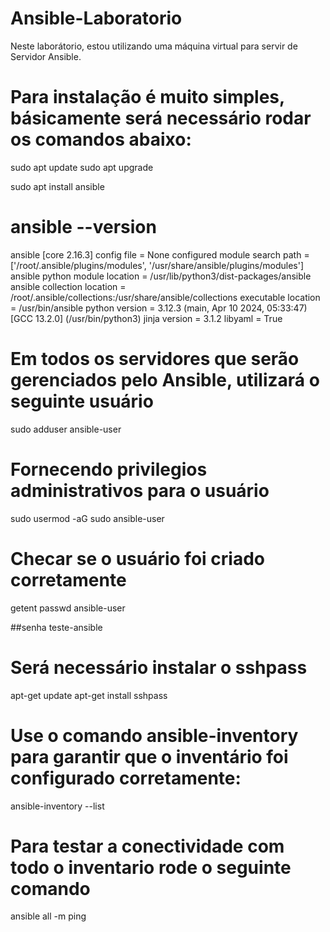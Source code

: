 # Ansible-Laboratorio
 
Neste laborátorio, estou utilizando uma máquina virtual para servir de Servidor Ansible.

# Para instalação é muito simples, básicamente será necessário rodar os comandos abaixo:

sudo apt update
sudo apt upgrade

sudo apt install ansible

# ansible --version
ansible [core 2.16.3]
  config file = None
  configured module search path = ['/root/.ansible/plugins/modules', '/usr/share/ansible/plugins/modules']
  ansible python module location = /usr/lib/python3/dist-packages/ansible
  ansible collection location = /root/.ansible/collections:/usr/share/ansible/collections
  executable location = /usr/bin/ansible
  python version = 3.12.3 (main, Apr 10 2024, 05:33:47) [GCC 13.2.0] (/usr/bin/python3)
  jinja version = 3.1.2
  libyaml = True

# Em todos os servidores que serão gerenciados pelo Ansible, utilizará o seguinte usuário 
sudo adduser ansible-user

# Fornecendo privilegios administrativos para o usuário
sudo usermod -aG sudo ansible-user

# Checar se o usuário foi criado corretamente
getent passwd ansible-user

##senha 
teste-ansible

# Será necessário instalar o sshpass
apt-get update
apt-get install sshpass

# Use o comando ansible-inventory para garantir que o inventário foi configurado corretamente:
ansible-inventory --list

# Para testar a conectividade com todo o inventario rode o seguinte comando 
ansible all -m ping

